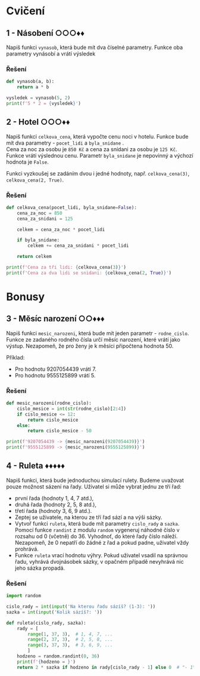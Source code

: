 # Cvičení

## 1 - Násobení ○○○♦♦

Napiš funkci `vynasob`, která bude mít dva číselné parametry. Funkce oba parametry vynásobí a vrátí výsledek

### Řešení

```python
def vynasob(a, b):
    return a * b

vysledek = vynasob(5, 2)
print(f'5 * 2 = {vysledek}')
```

## 2 - Hotel ○○○♦♦

Napiš funkci `celkova_cena`, která vypočte cenu noci v hotelu. Funkce bude mít dva parametry - `pocet_lidi`
a `byla_snidane`
.  
Cena za noc za osobu je `850 Kč` a cena za snídani za osobu je `125 Kč`.  
Funkce vrátí výslednou cenu. Parametr `byla_snidane` je nepovinný a výchozí hodnota je `False`.

Funkci vyzkoušej se zadáním dvou i jedné hodnoty, např. `celkova_cena(3)`, `celkova_cena(2, True)`.

### Řešení

```python
def celkova_cena(pocet_lidi, byla_snidane=False):
    cena_za_noc = 850
    cena_za_snidani = 125

    celkem = cena_za_noc * pocet_lidi

    if byla_snidane:
        celkem += cena_za_snidani * pocet_lidi

    return celkem

print(f'Cena za tři lidi: {celkova_cena(3)}')
print(f'Cena za dva lidi se snidani: {celkova_cena(2, True)}')
```

# Bonusy

## 3 - Měsíc narození ○○♦♦♦

Napiš funkci `mesic_narozeni`, která bude mít jeden parametr - `rodne_cislo`.  
Funkce ze zadaného rodného čísla určí měsíc narození, které vrátí jako výstup. Nezapomeň, že pro ženy je k měsíci
připočtena hodnota 50.

Příklad:

- Pro hodnotu 9207054439 vrátí 7.
- Pro hodnotu 9555125899 vrátí 5.

### Řešení

```python
def mesic_narozeni(rodne_cislo):
    cislo_mesice = int(str(rodne_cislo)[2:4])
    if cislo_mesice <= 12:
        return cislo_mesice
    else:
        return cislo_mesice - 50

print(f'9207054439 -> {mesic_narozeni(9207054439)}')
print(f'9555125899 -> {mesic_narozeni(9555125899)}')
```

## 4 - Ruleta ♦♦♦♦♦

Napiš funkci, která bude jednoduchou simulací rulety. Budeme uvažovat pouze možnost sázení na řady. Uživatel si může
vybrat jednu ze tří řad:

- první řada (hodnoty 1, 4, 7 atd.),
- druhá řada (hodnoty 2, 5, 8 atd.),
- třetí řada (hodnoty 3, 6, 9 atd.).
- Zeptej se uživatele, na kterou ze tří řad sází a na výši sázky.
- Vytvoř funkci `ruleta`, která bude mít parametry `cislo_rady` a `sazka`. Pomocí funkce `randint` z modulu `random`
  vygeneruj náhodné číslo v rozsahu od 0 (včetně) do 36. Vyhodnoť, do které řady číslo náleží. Nezapomeň, že 0 nepatří
  do žádné z řad a pokud padne, uživatel vždy prohrává.
- Funkce `ruleta` vrací hodnotu výhry. Pokud uživatel vsadil na správnou řadu, vyhrává dvojnásobek sázky, v opačném
  případě nevyhrává nic jeho sázka propadá.

### Řešení

```python
import random

cislo_rady = int(input('Na kterou řadu sázíš? (1-3): '))
sazka = int(input('Kolik sázíš?: '))

def ruleta(cislo_rady, sazka):
    rady = [
        range(1, 37, 3),  # 1, 4, 7, ...
        range(2, 37, 3),  # 2, 5, 8, ...
        range(3, 37, 3),  # 3, 6, 9, ...
        ]
    hodzeno = random.randint(0, 36)
    print(f'{hodzeno = }')
    return 2 * sazka if hodzeno in rady[cislo_rady - 1] else 0  # "- 1" kvůli indexování od nuly
```


